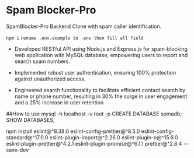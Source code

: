 # Spam Blocker-Pro

SpamBlocker-Pro Backend Clone with spam caller identification.

`npm i`
`rename .env.example to .env then fill all field`

- Developed RESTful API using Node.js and Express.js for spam-blocking web application with MySQL database,
  empowering users to report and search spam numbers.

- Implemented robust user authentication, ensuring 100% protection against unauthorized access.

- Engineered search functionality to facilitate efficient contact search by name or phone number, resulting in 30%
  the surge in user engagement and a 25% increase in user retention

##How to use
mysql -h localhost -u root -p
CREATE DATABASE spmadb;
SHOW DATABASES;

npm install eslint@^8.38.0 eslint-config-prettier@^8.5.0 eslint-config-standard@^17.0.0 eslint-plugin-import@^2.26.0 eslint-plugin-n@^15.6.0 eslint-plugin-prettier@^4.2.1 eslint-plugin-promise@^6.1.1 prettier@^2.8.4 --save-dev
